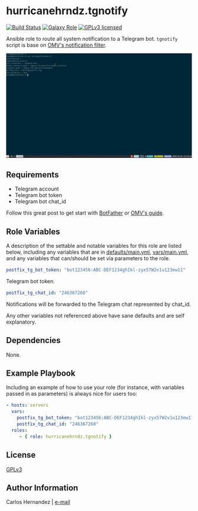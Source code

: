 # hurricanehrndz.tgnotify

[![Build Status][travis-badge]][travis-link]
[![Galaxy Role][role-badge]][galaxy-link]
[![GPLv3 licensed][gpl-badge]][gpl-link]

Ansible role to route all system notification to a Telegram bot. `tgnotify`
script is base on [OMV's notification filter][omv-notificationfilter].

![tgnotify][demo]

## Requirements

* Telegram account
* Telegram bot token
* Telegram bot chat_id

Follow this great post to get start with [BotFather][BotFather] or [OMV's guide][omv-guide].

## Role Variables

A description of the settable and notable variables for this role are listed below,
including any variables that are in [defaults/main.yml](defaults/main.yml),
[vars/main.yml](vars/main.yml), and any variables that can/should be set via
parameters to the role.

```yaml
postfix_tg_bot_token: "bot123456:ABC-DEF1234ghIkl-zyx57W2v1u123ew11"
```

Telegram bot token.

```yaml
postfix_tg_chat_id: "246367260"
```

Notifications will be forwarded to the Telegram chat represented by chat_id.

Any other variables not referenced above have sane defaults and are self
explanatory.

## Dependencies

None.

## Example Playbook

Including an example of how to use your role (for instance, with variables
passed in as parameters) is always nice for users too:

```yaml
- hosts: servers
  vars:
    postfix_tg_bot_token: "bot123456:ABC-DEF1234ghIkl-zyx57W2v1u123ew11"
    postfix_tg_chat_id: "246367260"
  roles:
     - { role: hurricanehrndz.tgnotify }
```

## License

[GPLv3][gpl-link]

## Author Information

Carlos Hernandez | [e-mail](mailto:hurricanehrndz@techbyte.ca)

[BotFather]: https://tutorials.botsfloor.com/creating-a-bot-using-the-telegram-bot-api-5d3caed3266d
[gpl-badge]: https://img.shields.io/badge/License-GPLv3-blue.svg?style=for-the-badge
[gpl-link]: https://raw.githubusercontent.com/hurricanehrndz/ansible-tgnotify/master/LICENSE
[travis-badge]: https://img.shields.io/travis/hurricanehrndz/ansible-tgnotify/master.svg?style=for-the-badge&logo=travis
[travis-link]: https://travis-ci.org/hurricanehrndz/ansible-tgnotify
[galaxy-link]: https://galaxy.ansible.com/hurricanehrndz/ansible-tgnotify/
[role-badge]: https://img.shields.io/ansible/role/d/45889?style=for-the-badge
[demo]: ./images/demo.gif
[omv-notificationfilter]: https://github.com/openmediavault/openmediavault/blob/1bfb24aaef32a1bd96abc078553a912ef7ccc5e6/deb/openmediavault/usr/share/openmediavault/notification/postfix-runner.sh
[omv-guide]: https://forum.openmediavault.org/index.php/Thread/14919-GUIDE-Use-Telegram-as-notification-service/
